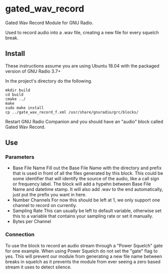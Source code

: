 # gated_wav_record
Gated Wav Record Module for GNU Radio.

Used to record audio into a .wav file, creating a new file for every squelch break.

## Install

These instructions assume you are using Ubuntu 18.04 with the packaged version of GNU Radio 3.7+

In the project's directory do the following.
```
mkdir build
cd build
cmake ../
make
sudo make install
cp ../gate_wav_record_f.xml /usr/share/gnuradio/grc/blocks/
```

Restart GNU Radio Companion and you should have an "audio" block called Gated Wav Record.

## Use

### Parameters

- Base File Name
Fill out the Base File Name with the directory and prefix that is used in front of all the files generated by this block. This could be some identifier that will identify the source of the audio, like a call sign or frequency label. The block will add a hypehn between Base File Name and datetime stamp. It will also add .wav to the end automatically, just put the prefix you want in here.
- Number Channels
For now this should be left at 1, we only support one channel to record on currently.
- Sampling Rate
This can usually be left to default variable, otherwise set this to a variable that contains your sampling rate or set it manually.
- Bytes per Channel

### Connection
To use the block to record an audio stream through a "Power Squelch" gate for one example. When using Power Squelch do not set the "gate" flag to yes. This will prevent our module from generating a new file name between breaks in squelch as it prevents the module from ever seeing a zero based stream it uses to detect silence.
